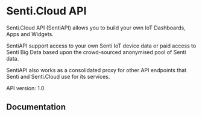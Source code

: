 # Senti.Cloud API

Senti.Cloud API (SentiAPI) allows you to build your own IoT Dashboards, Apps and Widgets. 

SentiAPI support access to your own Senti IoT device data or paid access to Senti Big Data based upon the crowd-sourced anonymised pool of Senti data.

SentiAPI also works as a consolidated proxy for other API endpoints that Senti and Senti.Cloud use for its services.

API version: 1.0

## Documentation

